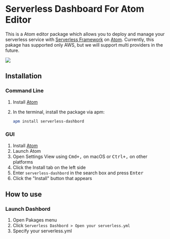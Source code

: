 # Serverless Dashboard For Atom Editor
This is a Atom editor package which allows you to deploy and manage your serverless service with [Serverless Framework](https://serverless.com/framework/) on [Atom](https://atom.io/).
Currently, this pakage has supported only AWS, but we will support multi providers in the future.

<img src="https://raw.githubusercontent.com/horike37/serverless-dashboard-for-atom/master/screenshot.gif" />

## Installation

### Command Line

1. Install [Atom](https://atom.io)
2. In the terminal, install the package via apm:

    ```sh
    apm install serverless-dashbord
    ```

### GUI

1. Install [Atom](https://atom.io)
1. Launch Atom
1. Open Settings View using <kbd>Cmd+,</kbd> on macOS or <kbd>Ctrl+,</kbd> on other platforms
1. Click the Install tab on the left side
1. Enter `serverless-dashbord` in the search box and press <kbd>Enter</kbd>
1. Click the "Install" button that appears

## How to use

### Launch Dashbord
1. Open Pakages menu
1. Click `Serverless Dashbord > Open your serverless.yml`
1. Specify your serverless.yml

